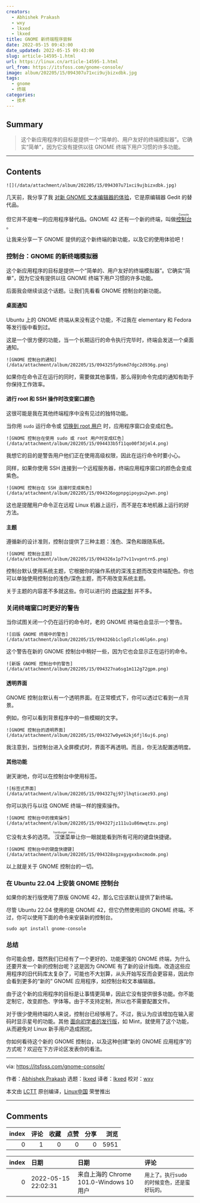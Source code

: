 ```yaml
---
creators:
  - Abhishek Prakash
  - wxy
  - lkxed
  - lkxed
title: GNOME 新终端程序尝鲜
date: 2022-05-15 09:43:00
date_updated: 2022-05-15 09:43:00
slug: article-14595-1.html
url: https://linux.cn/article-14595-1.html
url_from: https://itsfoss.com/gnome-console/
image: album/202205/15/094307u71xci9ujbizxdbk.jpg
tags:
  - gnome
  - 终端
categories:
  - 技术
---
```


## Summary

> 这个新应用程序的目标是提供一个“简单的、用户友好的终端模拟器”。它确实“简单”，因为它没有提供以往 GNOME 终端下用户习惯的许多功能。

***

<!-- more -->

## Contents

`![](/data/attachment/album/202205/15/094307u71xci9ujbizxdbk.jpg)`

几天前，我分享了我 [对新 GNOME 文本编辑器的体验](https://itsfoss.com/gnome-text-editor/)，它是原编辑器 Gedit 的替代品。

但它并不是唯一的应用程序替代品。GNOME 42 还有一个新的终端，叫做 <ruby> <a href="https://gitlab.gnome.org/GNOME/console">  控制台 </a> <rt>  Console </rt></ruby>。

让我来分享一下 GNOME 提供的这个新终端的新功能，以及它的使用体验吧！

### 控制台：GNOME 的新终端模拟器

这个新应用程序的目标是提供一个“简单的、用户友好的终端模拟器”。它确实“简单”，因为它没有提供以往 GNOME 终端下用户习惯的许多功能。

后面我会继续谈这个话题。让我们先看看 GNOME 控制台的新功能。

#### 桌面通知

Ubuntu 上的 GNOME 终端从来没有这个功能，不过我在 elementary 和 Fedora 等发行版中看到过。

这是一个很方便的功能，当一个长期运行的命令执行完毕时，终端会发送一个桌面通知。

`![GNOME 控制台的通知](/data/attachment/album/202205/15/094325fp9smd7dgc2d936g.png)`

如果你在命令正在运行的同时，需要做其他事情，那么得到命令完成的通知有助于你保持工作效率。

#### 进行 root 和 SSH 操作时改变窗口颜色

这很可能是我在其他终端程序中没有见过的独特功能。

当你用 `sudo` 运行命令或 [切换到 root 用户](https://itsfoss.com/root-user-ubuntu/) 时，应用程序窗口会变成红色。

`![GNOME 控制台在使用 sudo 或 root 用户时变成红色](/data/attachment/album/202205/15/094433b5f11qo00f3djml4.png)`

我想它的目的是警告用户他们正在使用高级权限，因此在运行命令时要小心。

同样，如果你使用 SSH 连接到一个远程服务器，终端应用程序窗口的颜色会变成紫色。

`![GNOME 控制台在 SSH 连接时变成紫色](/data/attachment/album/202205/15/094326ogpnpgipoypu2ywn.png)`

这也是提醒用户命令正在远程 Linux 机器上运行，而不是在本地机器上运行的好方法。

#### 主题

遵循新的设计准则，控制台提供了三种主题：浅色、深色和跟随系统。

`![GNOME 控制台主题](/data/attachment/album/202205/15/094326x1p77v11vvpntrn5.png)`

控制台默认使用系统主题，它根据你的操作系统的深浅主题而改变终端配色。你也可以单独使用控制台的浅色/深色主题，而不用改变系统主题。

关于主题的内容差不多就这些。你可以进行的 [终端定制](https://itsfoss.com/customize-linux-terminal/) 并不多。

### 关闭终端窗口时更好的警告

当你试图关闭一个仍在运行的命令时，老的 GNOME 终端也会显示一个警告。

`![旧版 GNOME 终端中的警告](/data/attachment/album/202205/15/094326b1clgdlzlc46lp6n.png)`

这个警告在新的 GNOME 控制台中稍好一些，因为它也会显示正在运行的命令。

`![新版 GNOME 控制台中的警告](/data/attachment/album/202205/15/094327na6sg1m112g72gpm.png)`

#### 透明界面

GNOME 控制台默认有一个透明界面。在正常模式下，你可以透过它看到一点背景。

例如，你可以看到背景程序中的一些模糊的文字。

`![GNOME 控制台的透明界面](/data/attachment/album/202205/15/094327w0ye62kj6fjl6uj6.png)`

我注意到，当控制台进入全屏模式时，界面不再透明。而且，你无法配置透明度。

#### 其他功能

谢天谢地，你可以在控制台中使用标签。

`![标签式界面](/data/attachment/album/202205/15/094327qj97jlhqticaez93.png)`

你可以执行与以往 GNOME 终端一样的搜索操作。

`![GNOME 控制台中的搜索操作](/data/attachment/album/202205/15/094327jz111u1u86mwqtzu.png)`

它没有太多的选项。<ruby> 汉堡菜单 <rt>  hamburger menu </rt></ruby>让你一眼就能看到所有可用的键盘快捷键。

`![GNOME 控制台中的键盘快捷键](/data/attachment/album/202205/15/094328xgzxgygxxbxcmodm.png)`

以上就是关于 GNOME 控制台的一切。

### 在 Ubuntu 22.04 上安装 GNOME 控制台

如果你的发行版使用了原版 GNOME 42，那么它应该默认提供了新终端。

尽管 Ubuntu 22.04 使用的是 GNOME 42，但它仍然使用旧的 GNOME 终端。不过，你可以使用下面的命令来安装新的控制台。

```shell
sudo apt install gnome-console
```

### 总结

你可能会想，既然我们已经有了一个更好的、功能更强的 GNOME 终端，为什么还要开发一个新的控制台呢？这是因为 GNOME 有了新的设计指南。改造这些应用程序的旧代码库太复杂了，可能也不大划算，从头开始写反而会更容易，因此你会看到更多的“新的” GNOME 应用程序，如控制台和文本编辑器。

由于这个新的应用程序的目标是让事情更简单，因此它没有提供很多功能。你不能定制它，改变颜色、字体等。由于不支持定制，所以也不需要配置文件。

对于很少使用终端的人来说，控制台已经够用了。不过，我认为应该增加在输入密码时显示星号的功能。其他 [面向初学者的发行版](https://itsfoss.com/best-linux-beginners/)，如 Mint，就使用了这个功能，从而避免对 Linux 新手用户造成困扰。

你如何看待这个新的 GNOME 控制台，以及这种创建“新的 GNOME 应用程序”的方式呢？欢迎在下方评论区发表你的看法。

---

via: <https://itsfoss.com/gnome-console/>

作者：[Abhishek Prakash](https://itsfoss.com/author/abhishek/) 选题：[lkxed](https://github.com/lkxed) 译者：[lkxed](https://github.com/lkxed) 校对：[wxy](https://github.com/wxy)

本文由 [LCTT](https://github.com/LCTT/TranslateProject) 原创编译，[Linux中国](https://linux.cn/) 荣誉推出

***

## Comments


|   index |   评论 |   收藏 |   点赞 |   分享 |   浏览 |
|--------:|-------:|-------:|-------:|-------:|-------:|
|       0 |      1 |      0 |      0 |      0 |   5951 |

|   index | 日期                | 日期                                    | 评论                                         |
|--------:|:--------------------|:----------------------------------------|:---------------------------------------------|
|       0 | 2022-05-15 22:02:31 | 来自上海的 Chrome 101.0-Windows 10 用户 | `用上了。执行sudo的时候变色，还是蛮好玩的。` |
